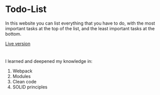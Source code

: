 # Todo-List
In this website you can list everything that you have to do, with the most important tasks at the top of the list, and the least important tasks at the bottom.

[Live version](https://clydecode.github.io/Todo-List/)
# 
I learned and deepened my knowledge in:

1. Webpack
2. Modules
3. Clean code
4. SOLID principles

